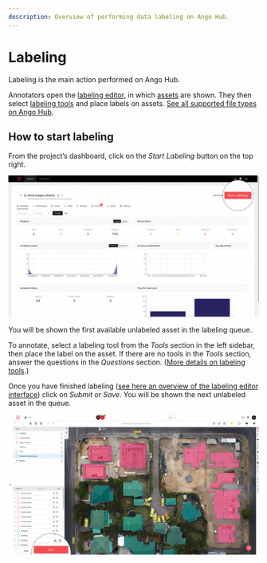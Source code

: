 ```yaml
---
description: Overview of performing data labeling on Ango Hub.
---
```


# Labeling

Labeling is the main action performed on Ango Hub.

Annotators open the [labeling editor](../labeling/labeling-editor-interface/), in which [assets](assets.md) are shown. They then select [labeling tools](../labeling/labeling-tools/) and place labels on assets. [See all supported file types on Ango Hub](../data/importing-assets/supported-asset-file-types.md).

## How to start labeling <a href="#how-to-start-labeling" id="how-to-start-labeling"></a>

From the project’s dashboard, click on the _Start Labeling_ button on the top right.

![](<../.gitbook/assets/Screen Shot 2021-12-23 at 15.33.44.png>)

You will be shown the first available unlabeled asset in the labeling queue.

To annotate, select a labeling tool from the _Tools_ section in the left sidebar, then place the label on the asset. If there are no tools in the _Tools_ section, answer the questions in the _Questions_ section. ([More details on labeling tools](../labeling/labeling-tools/).)

Once you have finished labeling ([see here an overview of the labeling editor interface](../labeling/labeling-editor-interface/)) click on _Submit_ or _Save_. You will be shown the next unlabeled asset in the queue.

![](<../.gitbook/assets/Screen Shot 2021-12-23 at 15.35.17.png>)
